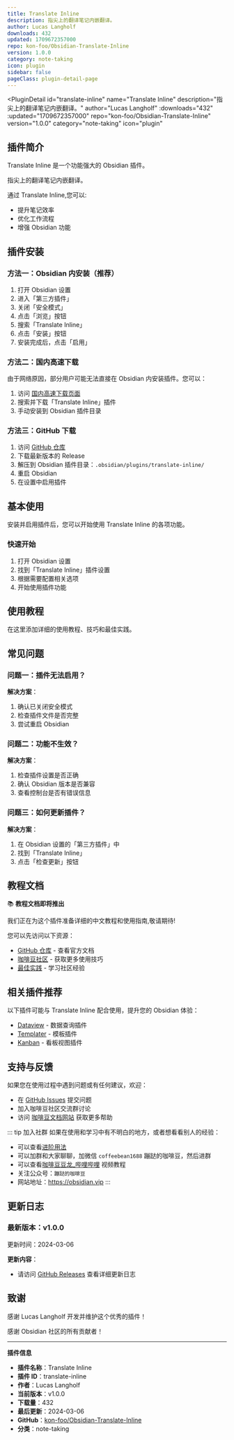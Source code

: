 ```yaml
---
title: Translate Inline
description: 指尖上的翻译笔记内嵌翻译。
author: Lucas Langholf
downloads: 432
updated: 1709672357000
repo: kon-foo/Obsidian-Translate-Inline
version: 1.0.0
category: note-taking
icon: plugin
sidebar: false
pageClass: plugin-detail-page
---
```


<PluginDetail
  id="translate-inline"
  name="Translate Inline"
  description="指尖上的翻译笔记内嵌翻译。"
  author="Lucas Langholf"
  :downloads="432"
  :updated="1709672357000"
  repo="kon-foo/Obsidian-Translate-Inline"
  version="1.0.0"
  category="note-taking"
  icon="plugin"
>

<!-- AUTO_GENERATED_START -->
## 插件简介

Translate Inline 是一个功能强大的 Obsidian 插件。

指尖上的翻译笔记内嵌翻译。

通过 Translate Inline,您可以:

- 提升笔记效率
- 优化工作流程
- 增强 Obsidian 功能

<!-- AUTO_GENERATED_END -->

<!-- AUTO_GENERATED_START -->
## 插件安装

### 方法一：Obsidian 内安装（推荐）

1. 打开 Obsidian 设置
2. 进入「第三方插件」
3. 关闭「安全模式」
4. 点击「浏览」按钮
5. 搜索「Translate Inline」
6. 点击「安装」按钮
7. 安装完成后，点击「启用」

### 方法二：国内高速下载

由于网络原因，部分用户可能无法直接在 Obsidian 内安装插件。您可以：

1. 访问 [国内高速下载页面](/zh/documentation/obsidian-plugins-download.html)
2. 搜索并下载「Translate Inline」插件
3. 手动安装到 Obsidian 插件目录

### 方法三：GitHub 下载

1. 访问 [GitHub 仓库](https://github.com/kon-foo/Obsidian-Translate-Inline)
2. 下载最新版本的 Release
3. 解压到 Obsidian 插件目录：`.obsidian/plugins/translate-inline/`
4. 重启 Obsidian
5. 在设置中启用插件

## 基本使用

安装并启用插件后，您可以开始使用 Translate Inline 的各项功能。

### 快速开始

1. 打开 Obsidian 设置
2. 找到「Translate Inline」插件设置
3. 根据需要配置相关选项
4. 开始使用插件功能

<!-- AUTO_GENERATED_END -->

<!-- CUSTOM_CONTENT_START:tutorial -->
## 使用教程

在这里添加详细的使用教程、技巧和最佳实践。

<!-- CUSTOM_CONTENT_END:tutorial -->

<!-- SHARED_CONTENT_START -->
## 常见问题

### 问题一：插件无法启用？

**解决方案**：
1. 确认已关闭安全模式
2. 检查插件文件是否完整
3. 尝试重启 Obsidian

### 问题二：功能不生效？

**解决方案**：
1. 检查插件设置是否正确
2. 确认 Obsidian 版本是否兼容
3. 查看控制台是否有错误信息

### 问题三：如何更新插件？

**解决方案**：
1. 在 Obsidian 设置的「第三方插件」中
2. 找到「Translate Inline」
3. 点击「检查更新」按钮

## 教程文档

📚 **教程文档即将推出**

我们正在为这个插件准备详细的中文教程和使用指南,敬请期待!

您可以先访问以下资源：
- [GitHub 仓库](https://github.com/kon-foo/Obsidian-Translate-Inline) - 查看官方文档
- [咖啡豆社区](/zh/bases/) - 获取更多使用技巧
- [最佳实践](/zh/best-practices/) - 学习社区经验

## 相关插件推荐

以下插件可能与 Translate Inline 配合使用，提升您的 Obsidian 体验：

- [Dataview](/zh/plugins/dataview.html) - 数据查询插件
- [Templater](/zh/plugins/templater-obsidian.html) - 模板插件
- [Kanban](/zh/plugins/obsidian-kanban.html) - 看板视图插件

## 支持与反馈

如果您在使用过程中遇到问题或有任何建议，欢迎：

- 在 [GitHub Issues](https://github.com/kon-foo/Obsidian-Translate-Inline/issues) 提交问题
- 加入咖啡豆社区交流群讨论
- 访问 [咖啡豆文档网站](https://obsidian.vip) 获取更多帮助

::: tip 加入社群
如果在使用和学习中有不明白的地方，或者想看看别人的经验：
- 可以查看[进阶用法](/zh/advanced)
- 可以加群和大家聊聊，加微信 `coffeebean1688` 蹦跶的咖啡豆，然后进群
- 可以查看[咖啡豆豆龙_哔哩哔哩](https://space.bilibili.com/618777356) 视频教程
- 关注公众号：`蹦跶的咖啡豆`
- 网站地址：https://obsidian.vip
:::
<!-- SHARED_CONTENT_END -->

<!-- AUTO_GENERATED_START -->
## 更新日志

### 最新版本：v1.0.0

更新时间：2024-03-06

**更新内容**：
- 请访问 [GitHub Releases](https://github.com/kon-foo/Obsidian-Translate-Inline/releases) 查看详细更新日志

## 致谢

感谢 Lucas Langholf 开发并维护这个优秀的插件！

感谢 Obsidian 社区的所有贡献者！

---

**插件信息**
- **插件名称**：Translate Inline
- **插件 ID**：translate-inline
- **作者**：Lucas Langholf
- **当前版本**：v1.0.0
- **下载量**：432
- **最后更新**：2024-03-06
- **GitHub**：[kon-foo/Obsidian-Translate-Inline](https://github.com/kon-foo/Obsidian-Translate-Inline)
- **分类**：note-taking
<!-- AUTO_GENERATED_END -->

</PluginDetail>

